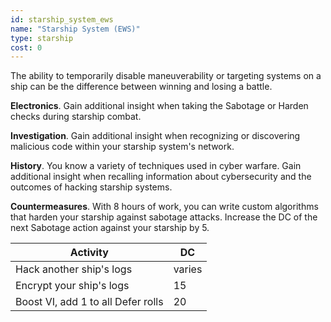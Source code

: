 ```yaml
---
id: starship_system_ews
name: "Starship System (EWS)"
type: starship
cost: 0
---
```


The ability to temporarily disable maneuverability or targeting systems on a ship can be the difference between winning
and losing a battle.

__Electronics__. Gain additional insight when taking the Sabotage or Harden checks during starship combat.

__Investigation__. Gain additional insight when recognizing or discovering malicious code within your starship system's network.

__History__. You know a variety of techniques used in cyber warfare. Gain additional insight when recalling information
about cybersecurity and the outcomes of hacking starship systems. 

__Countermeasures__. With 8 hours of work, you can write custom algorithms that harden your starship against sabotage attacks.
Increase the DC of the next Sabotage action against your starship by 5.

Activity | DC
--- | ---
Hack another ship's logs | varies
Encrypt your ship's logs | 15
Boost VI, add 1 to all Defer rolls | 20
